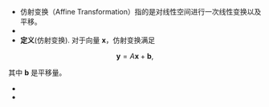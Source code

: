 - 仿射变换（Affine Transformation）指的是对线性空间进行一次线性变换以及平移。
-
- **定义**(仿射变换). 对于向量 $\mathbf{x}$，仿射变换满足

$$ \mathbf{y} = A\mathbf{x} + \mathbf{b}, $$

其中 $\mathbf{b}$ 是平移量。

-
-

